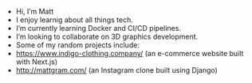 - Hi, I’m Matt
- I enjoy learnig about all things tech.
- I’m currently learning Docker and CI/CD pipelines.
- I’m looking to collaborate on 3D graphics development.
- Some of my random projects include:
- https://www.indigo-clothing.company/ (an e-commerce website built with Next.js)
- http://mattgram.com/ (an Instagram clone built using Django)

<!---
mattpy/mattpy is a ✨ special ✨ repository because its `README.md` (this file) appears on your GitHub profile.
You can click the Preview link to take a look at your changes.
--->
